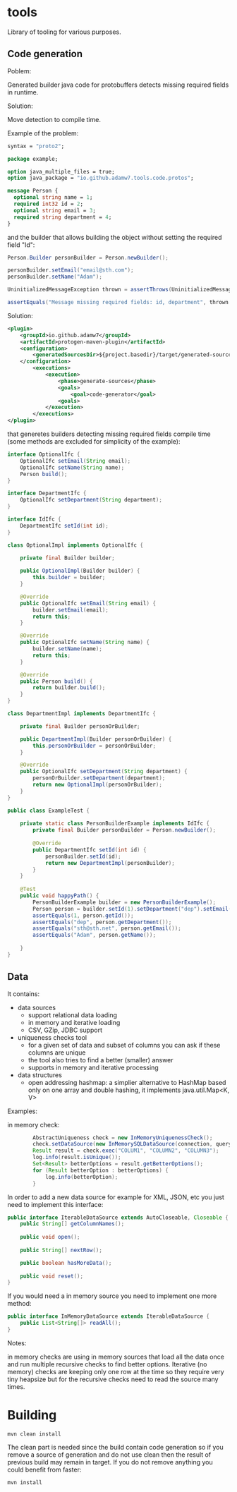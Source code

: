# tools

Library of tooling for various purposes.

## Code generation

Poblem:

Generated builder java code for protobuffers detects missing required fields in runtime.

Solution:

Move detection to compile time.

Example of the problem:
```proto
syntax = "proto2";

package example;

option java_multiple_files = true;
option java_package = "io.github.adamw7.tools.code.protos";

message Person {
  optional string name = 1;
  required int32 id = 2;
  optional string email = 3;
  required string department = 4;
}
```
and the builder that allows building the object without setting the required field "Id":
```java
Person.Builder personBuilder = Person.newBuilder();

personBuilder.setEmail("email@sth.com");
personBuilder.setName("Adam");

UninitializedMessageException thrown = assertThrows(UninitializedMessageException.class, personBuilder::build, "Expected build method to throw, but it didn't");

assertEquals("Message missing required fields: id, department", thrown.getMessage());
```
Solution:
```xml
<plugin>
	<groupId>io.github.adamw7</groupId>
	<artifactId>protogen-maven-plugin</artifactId>
	<configuration>
		<generatedSourcesDir>${project.basedir}/target/generated-sources/</generatedSourcesDir>
	</configuration>
		<executions>
			<execution>
				<phase>generate-sources</phase>
				<goals>
					<goal>code-generator</goal>
				<goals>
			</execution>
		</executions>
</plugin>
```
that generetes builders detecting missing required fields compile time (some methods are excluded for simplicity of the example):
```java
interface OptionalIfc {
	OptionalIfc setEmail(String email);
	OptionalIfc setName(String name);
	Person build();
}

interface DepartmentIfc {
	OptionalIfc setDepartment(String department);
}

interface IdIfc {
	DepartmentIfc setId(int id);
}

class OptionalImpl implements OptionalIfc {
	
	private final Builder builder;

	public OptionalImpl(Builder builder) {
		this.builder = builder;
	}

	@Override
	public OptionalIfc setEmail(String email) {
		builder.setEmail(email);
		return this;
	}

	@Override
	public OptionalIfc setName(String name) {
		builder.setName(name);
		return this;
	}

	@Override
	public Person build() {
		return builder.build();
	}
}

class DepartmentImpl implements DepartmentIfc {

	private final Builder personOrBuilder;

	public DepartmentImpl(Builder personOrBuilder) {
		this.personOrBuilder = personOrBuilder;
	}

	@Override
	public OptionalIfc setDepartment(String department) {
		personOrBuilder.setDepartment(department);
		return new OptionalImpl(personOrBuilder);
	}	
}

public class ExampleTest {
	
	private static class PersonBuilderExample implements IdIfc {
		private final Builder personBuilder = Person.newBuilder();
		
		@Override
		public DepartmentIfc setId(int id) {
			personBuilder.setId(id);
			return new DepartmentImpl(personBuilder);
		}
	}
	
	@Test
	public void happyPath() {
		PersonBuilderExample builder = new PersonBuilderExample();
		Person person = builder.setId(1).setDepartment("dep").setEmail("sth@sth.net").setName("Adam").build();
		assertEquals(1, person.getId());
		assertEquals("dep", person.getDepartment());
		assertEquals("sth@sth.net", person.getEmail());
		assertEquals("Adam", person.getName());
		
	}
}
```

## Data
It contains:
- data sources
  - support relational data loading
  - in memory and iterative loading
  - CSV, GZip, JDBC support
- uniqueness checks tool 
  - for a given set of data and subset of columns you can ask if these columns are unique
  - the tool also tries to find a better (smaller) answer
  - supports in memory and iterative processing
- data structures
  - open addressing hashmap: a simplier alternative to HashMap based only on one array and double hashing, it implements java.util.Map<K, V>
  
Examples:

in memory check:
```java
		AbstractUniqueness check = new InMemoryUniquenessCheck();
		check.setDataSource(new InMemorySQLDataSource(connection, query));
		Result result = check.exec("COLUM1", "COLUMN2", "COLUMN3");
		log.info(result.isUnique());
		Set<Result> betterOptions = result.getBetterOptions();
		for (Result betterOption : betterOptions) {
			log.info(betterOption);	
		}
```
In order to add a new data source for example for XML, JSON, etc you just need to implement this interface:
```java
public interface IterableDataSource extends AutoCloseable, Closeable {
	public String[] getColumnNames();
	
	public void open();
	
	public String[] nextRow();

	public boolean hasMoreData();
	
	public void reset();
}
```
If you would need a in memory source you need to implement one more method:
```java
public interface InMemoryDataSource extends IterableDataSource {
	public List<String[]> readAll();
}
```

Notes:

in memory checks are using in memory sources that load all the data once and run multiple recursive checks to find better options.
Iterative (no memory) checks are keeping only one row at the time so they require very tiny heapsize but for the recursive checks need to read the source many times. 

# Building
```
mvn clean install
```
The clean part is needed since the build contain code generation so if you remove a source of generation and do not use clean then the result of previous build may remain in target. If you do not remove anything you could benefit from faster:
```
mvn install
```

